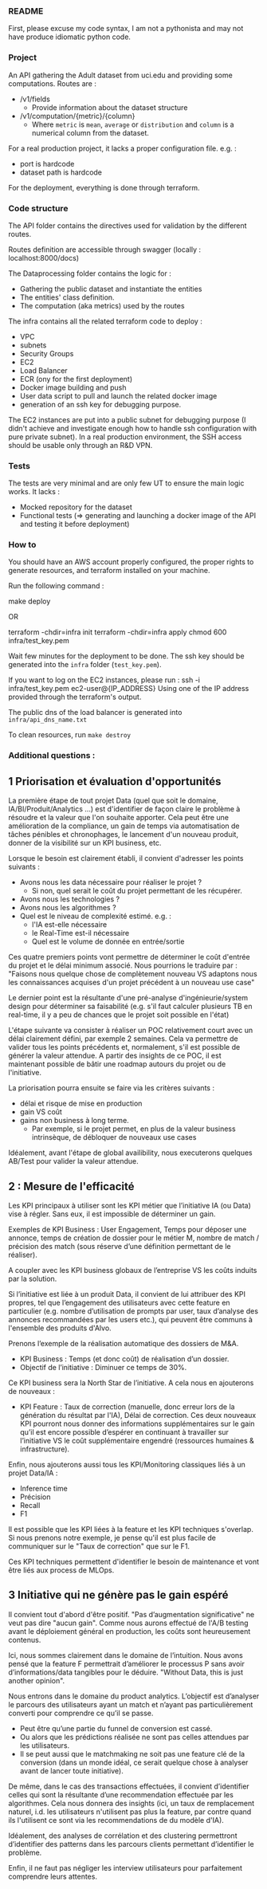### README

First, please excuse my code syntax, I am not a pythonista and may not have produce idiomatic python code.

### Project
An API gathering the Adult dataset from uci.edu and providing some computations.
Routes are : 
- /v1/fields
  - Provide information about the dataset structure
- /v1/computation/{metric}/{column}
  - Where `metric` is `mean`, `average` or `distribution` and `column` is a numerical column from the dataset.

For a real production project, it lacks a proper configuration file. e.g. :
- port is hardcode
- dataset path is hardcode

For the deployment, everything is done through terraform.

### Code structure

The API folder contains the directives used for validation by the different routes.

Routes definition are accessible through swagger (locally : localhost:8000/docs)

The Dataprocessing folder contains the logic for : 
- Gathering the public dataset and instantiate the entities
- The entities' class definition.
- The computation (aka metrics) used by the routes

The infra contains all the related terraform code to deploy : 
- VPC
- subnets
- Security Groups
- EC2
- Load Balancer
- ECR (ony for the first deployment)
- Docker image building and push
- User data script to pull and launch the related docker image
- generation of an ssh key for debugging purpose.

The EC2 instances are put into a public subnet for debugging purpose (I didn't achieve and investigate enough how to handle ssh configuration with pure private subnet). In a real production environment, the SSH access should be usable only through an R&D VPN.


### Tests

The tests are very minimal and are only few UT to ensure the main logic works. It lacks : 
- Mocked repository for the dataset
- Functional tests (=> generating and launching a docker image of the API and testing it before deployment)

### How to
You should have an AWS account properly configured, the proper rights to generate resources, and terraform installed on your machine.

Run the following command :

make deploy

OR

terraform -chdir=infra init
terraform -chdir=infra apply
chmod 600 infra/test_key.pem   

Wait few minutes for the deployment to be done. The ssh key should be generated into the `infra` folder (`test_key.pem`).

If you want to log on the EC2 instances, please run : 
ssh -i infra/test_key.pem ec2-user@{IP_ADDRESS}
Using one of the IP address provided through the terraform's output.

The public dns of the load balancer is generated into `infra/api_dns_name.txt`

To clean resources, run `make destroy`




### Additional questions : 


## 1 Priorisation et évaluation d'opportunités

La première étape de tout projet Data (quel que soit le domaine, IA/BI/Produit/Analytics ...) est d'identifier de façon claire le problème à résoudre et la valeur que l'on souhaite apporter. Cela peut être une amélioration de la compliance, un gain de temps via automatisation de tâches pénibles et chronophages, le lancement d'un nouveau produit, donner de la visibilité sur un KPI business, etc.

Lorsque le besoin est clairement établi, il convient d'adresser les points suivants : 
- Avons nous les data nécessaire pour réaliser le projet ?
  - Si non, quel serait le coût du projet permettant de les récupérer.
- Avons nous les technologies ?
- Avons nous les algorithmes ?
- Quel est le niveau de complexité estimé. e.g. : 
  - l'IA est-elle nécessaire
  - le Real-Time est-il nécessaire
  - Quel est le volume de donnée en entrée/sortie
    

Ces quatre premiers points vont permettre de déterminer le coût d'entrée du projet et le délai minimum associé. 
Nous pourrions le traduire par : "Faisons nous quelque chose de complètement nouveau VS adaptons nous les connaissances acquises d'un projet précédent à un nouveau use case"

Le dernier point est la résultante d'une pré-analyse d'ingénieurie/system design pour déterminer sa faisabilité (e.g. s'il faut calculer plusieurs TB en real-time, il y a peu de chances que le projet soit possible en l'état)

L'étape suivante va consister à réaliser un POC relativement court avec un délai clairement défini, par exemple 2 semaines. Cela va permettre de valider tous les points précédents et, normalement, s'il est possible de générer la valeur attendue.
A partir des insights de ce POC, il est maintenant possible de bâtir une roadmap autours du projet ou de l'initiative.

La priorisation pourra ensuite se faire via les critères suivants : 
- délai et risque de mise en production
- gain VS coût
- gains non business à long terme.
  - Par exemple, si le projet permet, en plus de la valeur business intrinsèque, de débloquer de nouveaux use cases

Idéalement, avant l'étape de global availibility, nous executerons quelques AB/Test pour valider la valeur attendue.

## 2 : Mesure de l'efficacité

Les KPI principaux à utiliser sont les KPI métier que l’initiative  IA (ou Data) vise à régler. Sans eux, il est impossible de déterminer un gain.

Exemples de KPI Business : User Engagement, Temps pour déposer une annonce, temps de création de dossier pour le métier M, nombre de match / précision des match (sous réserve d’une définition permettant de le réaliser).

A coupler avec les KPI business globaux de l’entreprise VS les coûts induits par la solution.

Si l’initiative est liée à un produit Data, il convient de lui attribuer des KPI propres, tel que l’engagement des utilisateurs avec cette feature en particulier (e.g. nombre d’utilisation de prompts par user, taux d’analyse des annonces recommandées par les users etc.), qui peuvent être communs à l'ensemble des produits d'Alvo.

Prenons l’exemple de la réalisation automatique des dossiers de M&A.

- KPI Business : Temps (et donc coût) de réalisation d’un dossier.
- Objectif de l’initiative : Diminuer ce temps de 30%.

Ce KPI business sera la North Star de l’initiative. A cela nous en ajouterons de nouveaux : 
- KPI Feature : Taux de correction (manuelle, donc erreur lors de la génération du résultat par l'IA), Délai de correction.
Ces deux nouveaux KPI pourront nous donner des informations supplémentaires sur le gain qu’il est encore possible d’espérer en continuant à travailler sur l’initiative VS le coût supplémentaire engendré (ressources humaines & infrastructure).

Enfin, nous ajouterons aussi tous les KPI/Monitoring classiques liés à un projet Data/IA : 
- Inference time
- Précision
- Recall
- F1

Il est possible que les KPI liées à la feature et les KPI techniques s'overlap. Si nous prenons notre exemple, je pense qu'il est plus facile de communiquer sur le "Taux de correction" que sur le F1.

Ces KPI techniques permettent d'identifier le besoin de maintenance et vont être liés aux process de MLOps.

## 3 Initiative qui ne génère pas le gain espéré

Il convient tout d'abord d'être positif. "Pas d’augmentation significative" ne veut pas dire "aucun gain".
Comme nous aurons effectué de l'A/B testing avant le déploiement général en production, les coûts sont heureusement contenus.

Ici, nous sommes clairement dans le domaine de l’intuition. Nous avons pensé que la feature F permettrait d’améliorer le processus P sans avoir d’informations/data tangibles pour le déduire. "Without Data, this is just another opinion".

Nous entrons dans le domaine du product analytics. L’objectif est d’analyser le parcours des utilisateurs ayant un match et n’ayant pas particulièrement converti pour comprendre ce qu’il se passe. 
- Peut être qu’une partie du funnel de conversion est cassé. 
- Ou alors que les prédictions réalisée ne sont pas celles attendues par les utilisateurs.
- Il se peut aussi que le matchmaking ne soit pas une feature clé de la conversion (dans un 	monde idéal, ce serait quelque chose à analyser avant de lancer toute initiative).

De même, dans le cas des transactions effectuées, il convient d’identifier celles qui sont la résultante d’une recommendation effectuée par les algorithmes. Cela nous donnera des insights (ici, un taux de remplacement naturel, i.d. les utilisateurs n'utilisent pas plus la feature, par contre quand ils l'utilisent ce sont via les recommendations de du modèle d'IA).

Idéalement, des analyses de corrélation et des clustering permettront d’identifier des patterns dans les parcours clients permettant d’identifier le problème.

Enfin, il ne faut pas négliger les interview utilisateurs pour parfaitement comprendre leurs attentes.


